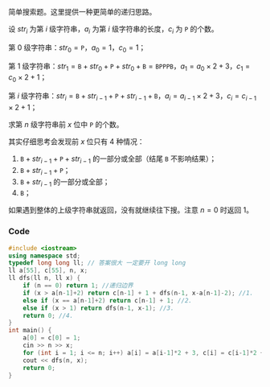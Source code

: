 简单搜索题。这里提供一种更简单的递归思路。

设 $str_i$ 为第 $i$ 级字符串，$a_i$ 为第 $i$ 级字符串的长度，$c_i$ 为 $\texttt{P}$ 的个数。

第 $0$ 级字符串：$str_0 = \texttt{P}$，$a_0 = 1$，$c_0 = 1$；

第 $1$ 级字符串：$str_1 = \texttt{B} + str_0 + \texttt{P} + str_0 + \texttt{B} = \texttt{BPPPB}$，$a_1 = a_0 \times 2 + 3$，$c_1 = c_0 \times 2 + 1$；

第 $i$ 级字符串：$str_i = \texttt{B} + str_{i-1} + \texttt{P} + str_{i-1} + \texttt{B}$，$a_i = a_{i-1} \times 2 + 3$，$c_i = c_{i-1} \times 2 + 1$；

求第 $n$ 级字符串前 $x$ 位中 $\texttt{P}$ 的个数。

其实仔细思考会发现前 $x$ 位只有 $4$ 种情况：

1. $\texttt{B}+str_{i-1}+\texttt{P}+str_{i-1}$ 的一部分或全部（结尾 $\texttt{B}$ 不影响结果）；
2.  $\texttt{B}+str_{i-1}+\texttt{P}$；
3. $\texttt{B}+str_{i-1}$ 的一部分或全部；
4. $\texttt{B}$；

如果遇到整体的上级字符串就返回，没有就继续往下搜。注意 $n=0$ 时返回 $1$。

###  Code
```cpp
#include <iostream>
using namespace std;
typedef long long ll; // 答案很大 一定要开 long long
ll a[55], c[55], n, x;
ll dfs(ll n, ll x) {
	if (n == 0) return 1; //递归边界
	if (x > a[n-1]+2) return c[n-1] + 1 + dfs(n-1, x-a[n-1]-2); //1.
	else if (x == a[n-1]+2) return c[n-1] + 1; //2.
	else if (x > 1) return dfs(n-1, x-1); //3.
	return 0; //4.
}
int main() {
	a[0] = c[0] = 1;
	cin >> n >> x;
	for (int i = 1; i <= n; i++) a[i] = a[i-1]*2 + 3, c[i] = c[i-1]*2 + 1; // 预处理
	cout << dfs(n, x);
	return 0;
}
```